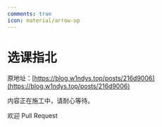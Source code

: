 ```yaml
---
comments: true
icon: material/arrow-up
---
```


# 选课指北

原地址：[https://blog.w1ndys.top/posts/216d9006](https://blog.w1ndys.top/posts/216d9006)

内容正在施工中，请耐心等待。

欢迎 Pull Request
